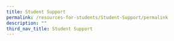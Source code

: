 ```yaml
---
title: Student Support
permalink: /resources-for-students/Student-Support/permalink
description: ""
third_nav_title: Student Support
---
```

